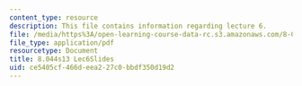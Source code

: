 ```yaml
---
content_type: resource
description: This file contains information regarding lecture 6.
file: /media/https%3A/open-learning-course-data-rc.s3.amazonaws.com/8-044-statistical-physics-i-spring-2013/ce5405cf466deea227c0bbdf350d19d2_MIT8_044S13_L6.pdf
file_type: application/pdf
resourcetype: Document
title: 8.044s13 Lec6Slides
uid: ce5405cf-466d-eea2-27c0-bbdf350d19d2
---
```

